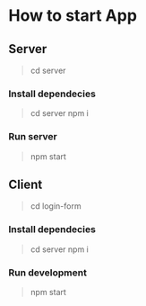 # How to start App

## Server

> cd server

### Install dependecies

> cd server
> npm i

### Run server

> npm start

## Client

> cd login-form

### Install dependecies

> cd server
> npm i

### Run development

> npm start
